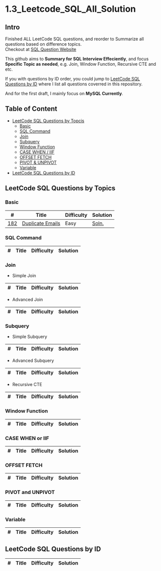 <!--
 * @Author: BDFD
 * @Date: 2021-11-20 18:43:50
 * @LastEditTime: 2021-11-21 00:43:20
 * @LastEditors: Please set LastEditors
 * @Description: README.md
 * @FilePath: \1.3_Leetcode_SQL_All_Solution\README.md
-->

# 1.3_Leetcode_SQL_All_Solution

## Intro

Finished ALL LeetCode SQL questions, and reorder to Summarize all questions based on difference topics.                                                                         
Checkout at [SQL Question Website](https://leetcodesql.herokuapp.com/view)

This github aims to **Summary for SQL Interview Effeciently**, and focus **Specific Topic as needed**, e.g. Join, Window Function, Recursive CTE and etc.

If you with questions by ID order, you could jump to [LeetCode SQL Questions by ID](#leetcode-sql-questions-by-id) where I list all questions coverred in this repository.

And for the first draft, I mainly focus on **MySQL Currently**.

## Table of Content

- [LeetCode SQL Questions by Topcis](#leetcode-sql-questions-by-topics)
  - [Basic](#basic)
  - [SQL Command](#sql-command)
  - [Join](#join)
  - [Subquery](#subquery)
  - [Window Function](#window-function)
  - [CASE WHEN / IIF](#case-when-or-iif)
  - [OFFSET FETCH](#offset-fetch)
  - [PIVOT & UNPIVOT](#pivot-and-unpivot)
  - [Variable](#variable)
- [LeetCode SQL Questions by ID](#leetcode-sql-questions-by-id)

## LeetCode SQL Questions by Topics

### Basic

| **#**                                               | **Title**                                                                | **Difficulty** | **Solution**                                          |
| --------------------------------------------------- | ------------------------------------------------------------------------ | -------------- | ----------------------------------------------------- |
| [182](../main/1.1%20Basic/182.Duplicate_Emails.sql) | [Duplicate Emails](https://www.db-fiddle.com/f/qEXCKpHPcRJXUTRtuCmeha/0) | Easy           | [Soln.](../main/1.1%20Basic/182.Duplicate_Emails.pdf) |

### SQL Command

| **#** | **Title** | **Difficulty** | **Solution** |
| ----- | --------- | -------------- | ------------ |

### Join

- Simple Join

| **#** | **Title** | **Difficulty** | **Solution** |
| ----- | --------- | -------------- | ------------ |

- Advanced Join

| **#** | **Title** | **Difficulty** | **Solution** |
| ----- | --------- | -------------- | ------------ |

### Subquery

- Simple Subquery

| **#** | **Title** | **Difficulty** | **Solution** |
| ----- | --------- | -------------- | ------------ |

- Advanced Subquery

| **#** | **Title** | **Difficulty** | **Solution** |
| ----- | --------- | -------------- | ------------ |

- Recursive CTE

| **#** | **Title** | **Difficulty** | **Solution** |
| ----- | --------- | -------------- | ------------ |

### Window Function

| **#** | **Title** | **Difficulty** | **Solution** |
| ----- | --------- | -------------- | ------------ |

### CASE WHEN or IIF

| **#** | **Title** | **Difficulty** | **Solution** |
| ----- | --------- | -------------- | ------------ |

### OFFSET FETCH

| **#** | **Title** | **Difficulty** | **Solution** |
| ----- | --------- | -------------- | ------------ |

### PIVOT and UNPIVOT

| **#** | **Title** | **Difficulty** | **Solution** |
| ----- | --------- | -------------- | ------------ |

### Variable

| **#** | **Title** | **Difficulty** | **Solution** |
| ----- | --------- | -------------- | ------------ |

## LeetCode SQL Questions by ID

| **#** | **Title** | **Difficulty** | **Solution** |
| ----- | --------- | -------------- | ------------ |
